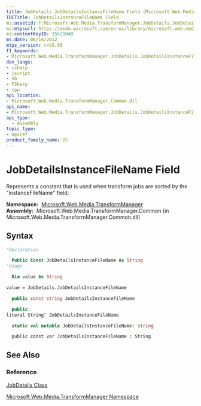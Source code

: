 ```yaml
---
title: JobDetails.JobDetailsInstanceFileName Field (Microsoft.Web.Media.TransformManager)
TOCTitle: JobDetailsInstanceFileName Field
ms:assetid: F:Microsoft.Web.Media.TransformManager.JobDetails.JobDetailsInstanceFileName
ms:mtpsurl: https://msdn.microsoft.com/en-us/library/microsoft.web.media.transformmanager.jobdetails.jobdetailsinstancefilename(v=VS.90)
ms:contentKeyID: 35521040
ms.date: 06/14/2012
mtps_version: v=VS.90
f1_keywords:
- Microsoft.Web.Media.TransformManager.JobDetails.JobDetailsInstanceFileName
dev_langs:
- csharp
- jscript
- vb
- FSharp
- cpp
api_location:
- Microsoft.Web.Media.TransformManager.Common.dll
api_name:
- Microsoft.Web.Media.TransformManager.JobDetails.JobDetailsInstanceFileName
api_type:
  - Assembly
topic_type:
- apiref
product_family_name: VS
---
```


# JobDetailsInstanceFileName Field

Represents a constant that is used when transform jobs are sorted by the "instanceFileName" field.

**Namespace:**  [Microsoft.Web.Media.TransformManager](microsoft-web-media-transformmanager-namespace.md)  
**Assembly:**  Microsoft.Web.Media.TransformManager.Common (in Microsoft.Web.Media.TransformManager.Common.dll)

## Syntax

```vb
'Declaration

  Public Const JobDetailsInstanceFileName As String
'Usage

  Dim value As String

value = JobDetails.JobDetailsInstanceFileName
```

```csharp
  public const string JobDetailsInstanceFileName
```

```cpp
  public:
literal String^ JobDetailsInstanceFileName
```

``` fsharp
  static val mutable JobDetailsInstanceFileName: string
```

```jscript
  public const var JobDetailsInstanceFileName : String
```

## See Also

### Reference

[JobDetails Class](jobdetails-class-microsoft-web-media-transformmanager.md)

[Microsoft.Web.Media.TransformManager Namespace](microsoft-web-media-transformmanager-namespace.md)

